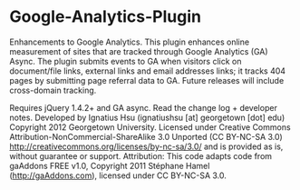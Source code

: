 Google-Analytics-Plugin
=======================

Enhancements to Google Analytics. This plugin enhances online measurement of sites that are tracked through Google Analytics (GA) Async. The plugin submits events to GA when visitors click on document/file links, external links and email addresses links; it tracks 404 pages by submitting page referral data to GA. Future releases will include cross-domain tracking.

Requires jQuery 1.4.2+ and GA async. Read the change log + developer notes.
Developed by Ignatius Hsu (ignatiushsu [at] georgetown [dot] edu)
Copyright 2012 Georgetown University.
Licensed under Creative Commons Attribution-NonCommercial-ShareAlike 3.0 Unported (CC BY-NC-SA 3.0) http://creativecommons.org/licenses/by-nc-sa/3.0/ and is provided as is, without guarantee or support.
Attribution: This code adapts code from gaAddons FREE v1.0, Copyright 2011 Stéphane Hamel (http://gaAddons.com), licensed under CC BY-NC-SA 3.0.